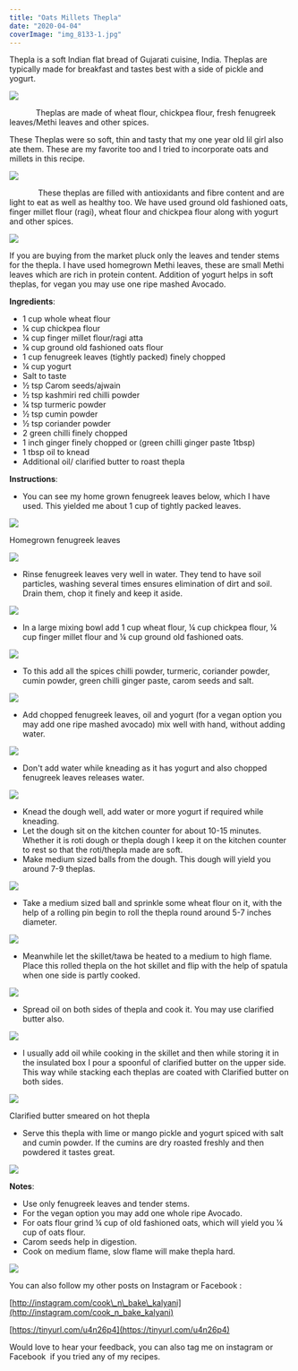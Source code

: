 ```yaml
---
title: "Oats Millets Thepla"
date: "2020-04-04"
coverImage: "img_8133-1.jpg"
---
```


Thepla is a soft Indian flat bread of Gujarati cuisine, India. Theplas are typically made for breakfast and tastes best with a side of pickle and yogurt.

![](https://cooknbakekalyani.files.wordpress.com/2020/04/photoroom.app-2020-04-04-125021-0500-1586022621.9550009.jpg?w=867)

            Theplas are made of wheat flour, chickpea flour, fresh fenugreek leaves/Methi leaves and other spices. 

These Theplas were so soft, thin and tasty that my one year old lil girl also ate them. These are my favorite too and I tried to incorporate oats and millets in this recipe.

![](https://cooknbakekalyani.files.wordpress.com/2020/04/img_8133-1.jpg?w=1024)

             These theplas are filled with antioxidants and fibre content and are light to eat as well as healthy too. We have used ground old fashioned oats, finger millet flour (ragi), wheat flour and chickpea flour along with yogurt and other spices. 

![](https://cooknbakekalyani.files.wordpress.com/2020/04/image.jpg?w=716)

If you are buying from the market pluck only the leaves and tender stems for the thepla. I have used homegrown Methi leaves, these are small Methi leaves which are rich in protein content. Addition of yogurt helps in soft theplas, for vegan you may use one ripe mashed Avocado.

**Ingredients**:

- 1 cup whole wheat flour
- ¼ cup chickpea flour
- ¼ cup finger millet flour/ragi atta
- ¼ cup ground old fashioned oats flour
- 1 cup fenugreek leaves (tightly packed) finely chopped
- ¼ cup yogurt
- Salt to taste
- ½ tsp Carom seeds/ajwain
- ½ tsp kashmiri red chilli powder
- ¼ tsp turmeric powder
- ½ tsp cumin powder
- ½ tsp coriander powder
- 2 green chilli finely chopped
- 1 inch ginger finely chopped or (green chilli ginger paste 1tbsp)
- 1 tbsp oil to knead
- Additional oil/ clarified butter to roast thepla

**Instructions**:

- You can see my home grown fenugreek leaves below, which I have used. This yielded me about 1 cup of tightly packed leaves.

![](https://cooknbakekalyani.files.wordpress.com/2020/04/img_8107.jpg?w=1024)

Homegrown fenugreek leaves  
  

![](https://cooknbakekalyani.files.wordpress.com/2020/04/img_8110.jpg?w=768)

- Rinse fenugreek leaves very well in water. They tend to have soil particles, washing several times ensures elimination of dirt and soil. Drain them, chop it finely and keep it aside.

![](https://cooknbakekalyani.files.wordpress.com/2020/04/img_8116.jpg?w=1024)

- In a large mixing bowl add 1 cup wheat flour, ¼ cup chickpea flour, ¼ cup finger millet flour and ¼ cup ground old fashioned oats.

![](https://cooknbakekalyani.files.wordpress.com/2020/04/img_8112.jpg?w=1024)

- To this add all the spices chilli powder, turmeric, coriander powder, cumin powder, green chilli ginger paste, carom seeds and salt.

![](https://cooknbakekalyani.files.wordpress.com/2020/04/img_8114.jpg?w=1024)

- Add chopped fenugreek leaves, oil and yogurt (for a vegan option you may add one ripe mashed avocado) mix well with hand, without adding water.

![](https://cooknbakekalyani.files.wordpress.com/2020/04/img_8119.jpg?w=1024)

- Don't add water while kneading as it has yogurt and also chopped fenugreek leaves releases water.

![](https://cooknbakekalyani.files.wordpress.com/2020/04/img_8121.jpg?w=1024)

- Knead the dough well, add water or more yogurt if required while kneading.
- Let the dough sit on the kitchen counter for about 10-15 minutes. Whether it is roti dough or thepla dough I keep it on the kitchen counter to rest so that the roti/thepla made are soft.
- Make medium sized balls from the dough. This dough will yield you around 7-9 theplas.

![](https://cooknbakekalyani.files.wordpress.com/2020/04/image-1.jpg?w=1024)

- Take a medium sized ball and sprinkle some wheat flour on it, with the help of a rolling pin begin to roll the thepla round around 5-7 inches diameter.

![](https://cooknbakekalyani.files.wordpress.com/2020/04/img_8126.jpg?w=768)

- Meanwhile let the skillet/tawa be heated to a medium to high flame. Place this rolled thepla on the hot skillet and flip with the help of spatula when one side is partly cooked.

![](https://cooknbakekalyani.files.wordpress.com/2020/04/img_8127.jpg?w=847)

- Spread oil on both sides of thepla and cook it. You may use clarified butter also.

![](https://cooknbakekalyani.files.wordpress.com/2020/04/img_8129.jpg?w=852)

- I usually add oil while cooking in the skillet and then while storing it in the insulated box I pour a spoonful of clarified butter on the upper side. This way while stacking each theplas are coated with Clarified butter on both sides.

![](https://cooknbakekalyani.files.wordpress.com/2020/04/img_8130.jpg?w=768)

Clarified butter smeared on hot thepla

- Serve this thepla with lime or mango pickle and yogurt spiced with salt and cumin powder. If the cumins are dry roasted freshly and then powdered it tastes great.

![](https://cooknbakekalyani.files.wordpress.com/2020/04/photoroom.app-2020-04-04-125228-0500-1586022748.039995.jpg?w=1019)

**Notes**: 

- Use only fenugreek leaves and tender stems.
- For the vegan option you may add one whole ripe Avocado.
- For oats flour grind ¼ cup of old fashioned oats, which will yield you ¼ cup of oats flour.
- Carom seeds help in digestion.
- Cook on medium flame, slow flame will make thepla hard.

![](https://cooknbakekalyani.files.wordpress.com/2020/04/img_8133.jpg?w=1024)

You can also follow my other posts on Instagram or Facebook :

[http://instagram.com/cook\_n\_bake\_kalyani](http://instagram.com/cook_n_bake_kalyani)

[https://tinyurl.com/u4n26p4](https://tinyurl.com/u4n26p4)

Would love to hear your feedback, you can also tag me on instagram or Facebook  if you tried any of my recipes.

